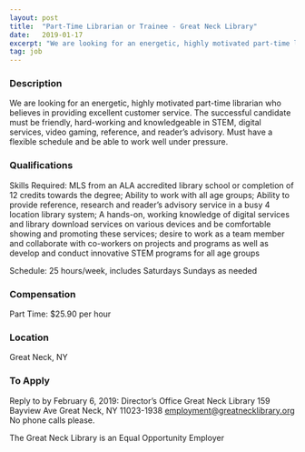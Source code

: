 ```yaml
---
layout: post
title:  "Part-Time Librarian or Trainee - Great Neck Library"
date:   2019-01-17
excerpt: "We are looking for an energetic, highly motivated part-time librarian who believes in providing excellent customer service. The successful candidate must be friendly, hard-working and knowledgeable in STEM, digital services, video gaming, reference, and reader’s advisory.  Must have a flexible schedule and be able to work well under pressure."
tag: job
---
```


### Description   

We are looking for an energetic, highly motivated part-time librarian who believes in providing excellent customer service. The successful candidate must be friendly, hard-working and knowledgeable in STEM, digital services, video gaming, reference, and reader’s advisory.  Must have a flexible schedule and be able to work well under pressure.




### Qualifications   

Skills Required:
MLS from an ALA accredited library school or completion of 12 credits towards the degree; Ability to work with all age groups; Ability to provide reference, research and reader’s advisory service in a busy 4 location library system;
A hands-on, working knowledge of digital services and library download services on various devices and be comfortable showing and promoting these services; desire to work as a team member and collaborate with co-workers on projects and programs as well as develop and conduct innovative STEM programs for all age groups

Schedule:
25 hours/week, includes Saturdays
Sundays as needed



### Compensation   

Part Time: $25.90 per hour


### Location   

Great Neck, NY




### To Apply   

Reply to by February 6, 2019: 
Director’s Office
Great Neck Library
159 Bayview Ave
Great Neck, NY  11023-1938
employment@greatnecklibrary.org
No phone calls please.



The Great Neck Library is an Equal Opportunity Employer






